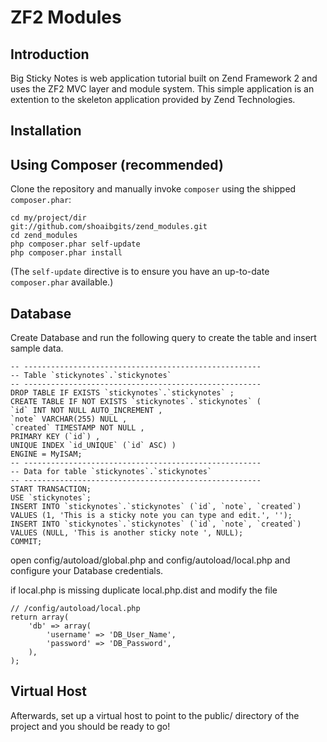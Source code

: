 ZF2 Modules
================

Introduction
------------
Big Sticky Notes is web application tutorial built on Zend Framework 2 and uses
the ZF2 MVC layer and module system. This simple application is an extention to
the skeleton application provided by Zend Technologies.

Installation
------------

Using Composer (recommended)
----------------------------
Clone the repository and manually invoke `composer` using the shipped
`composer.phar`:

    cd my/project/dir
    git://github.com/shoaibgits/zend_modules.git
    cd zend_modules
    php composer.phar self-update
    php composer.phar install

(The `self-update` directive is to ensure you have an up-to-date `composer.phar`
available.)

Database
--------
Create Database and run the following query to create the table and insert
sample data.

    -- -----------------------------------------------------
    -- Table `stickynotes`.`stickynotes`
    -- -----------------------------------------------------
    DROP TABLE IF EXISTS `stickynotes`.`stickynotes` ;
    CREATE TABLE IF NOT EXISTS `stickynotes`.`stickynotes` (
    `id` INT NOT NULL AUTO_INCREMENT ,
    `note` VARCHAR(255) NULL ,
    `created` TIMESTAMP NOT NULL ,
    PRIMARY KEY (`id`) ,
    UNIQUE INDEX `id_UNIQUE` (`id` ASC) )
    ENGINE = MyISAM;
    -- -----------------------------------------------------
    -- Data for table `stickynotes`.`stickynotes`
    -- -----------------------------------------------------
    START TRANSACTION;
    USE `stickynotes`;
    INSERT INTO `stickynotes`.`stickynotes` (`id`, `note`, `created`) VALUES (1, 'This is a sticky note you can type and edit.', '');
    INSERT INTO `stickynotes`.`stickynotes` (`id`, `note`, `created`) VALUES (NULL, 'This is another sticky note ', NULL);
    COMMIT;

open config/autoload/global.php and config/autoload/local.php and configure
your Database credentials.

if local.php is missing duplicate local.php.dist and modify the file

    // /config/autoload/local.php
    return array(
        'db' => array(
            'username' => 'DB_User_Name',
            'password' => 'DB_Password',
        ),
    );

Virtual Host
------------
Afterwards, set up a virtual host to point to the public/ directory of the
project and you should be ready to go!
